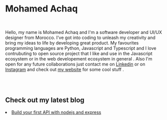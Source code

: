 <h1>Mohamed Achaq</h1>
<br/>
<p>
Hello, my name is Mohamed Achaq and I'm a software developer and UI/UX designer from Morocco. I've got into coding to unleash my creativity and bring my ideas to life by developing great product. My favourites programming languages are Python, Javascript and Typescript and I love contrubuting to open source project that I like and use in the Javascript ecosystem or in the web developement ecosystem in general . Also I'm open for any future collaborations just contact me on <a href="https://www.linkedin.com/in/achaqdev/" target="_blank">Linkedin</a> or on <a href="https://www.instagram.com/ac.haq/" target="_blank">Instagram</a> and check out <a href="https://achaq.codes/" target="_blank">my website</a> for some cool stuff .
</p>
<br/>
<br/>
<h2>Check out my latest blog</h2>
<li><a href="https://achaq.codes/blog/nodejs-expressjs" target="_blank">Build your first API with nodejs and express</a>
</a></li>
